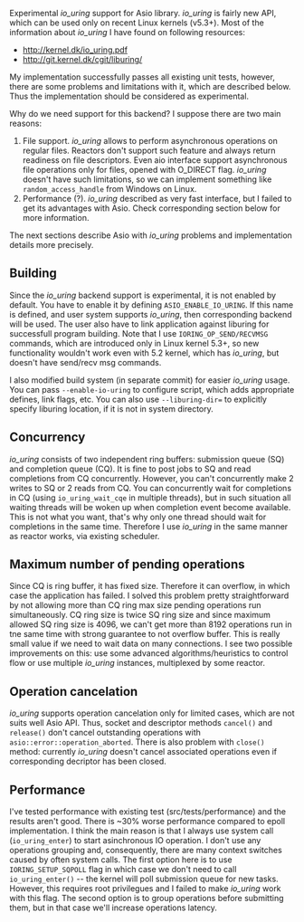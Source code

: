 Experimental *io_uring* support for Asio library. *io_uring* is fairly new API, which can be used only on recent Linux kernels (v5.3+). Most of the information about *io_uring* I have found on following resources:
* http://kernel.dk/io_uring.pdf
* http://git.kernel.dk/cgit/liburing/

My implementation successfully passes all existing unit tests, however, there are some problems and limitations with it, which are described below. Thus the implementation should be considered as experimental.

Why do we need support for this backend? I suppose there are two main reasons:
1. File support. *io_uring* allows to perform asynchronous operations on regular files. Reactors don't support such feature and always return readiness on file descriptors. Even aio interface support asynchronous file operations only for files, opened with O_DIRECT flag. *io_uring* doesn't have such limitations, so we can implement something like `random_access_handle` from Windows on Linux.
2. Performance (?). *io_uring* described as very fast interface, but I failed to get its advantages with Asio. Check corresponding section below for more information.

The next sections describe Asio with *io_uring* problems and implementation details more precisely.

Building
---

Since the *io_uring* backend support is experimental, it is not enabled by default. You have to enable it by defining `ASIO_ENABLE_IO_URING`. If this name is defined, and user system supports *io_uring*, then corresponding backend will be used. The user also have to link application against liburing for successfull program building. Note that I use `IORING_OP_SEND/RECVMSG` commands, which are introduced only in Linux kernel 5.3+, so new functionality wouldn't work even with 5.2 kernel, which has *io_uring*, but doesn't have send/recv msg commands.

I also modified build system (in separate commit) for easier *io_uring* usage. You can pass `--enable-io-uring` to configure script, which adds appropriate defines, link flags, etc. You can also use `--liburing-dir=` to explicitly specify liburing location, if it is not in system directory.

Concurrency
---

*io_uring* consists of two independent ring buffers: submission queue (SQ) and completion queue (CQ). It is fine to post jobs to SQ and read completions from CQ concurrently. However, you can't concurrently make 2 writes to SQ or 2 reads from CQ. You can concurrently wait for completions in CQ (using `io_uring_wait_cqe` in multiple threads), but in such situation all waiting threads will be woken up when completion event become available. This is not what you want, that's why only one thread should wait for completions in the same time. Therefore I use *io_uring* in the same manner as reactor works, via existing scheduler.

Maximum number of pending operations
---

Since CQ is ring buffer, it has fixed size. Therefore it can overflow, in which case the application has failed. I solved this problem pretty straightforward by not allowing more than CQ ring max size pending operations run simultaneously. CQ ring size is twice SQ ring size and since maximum allowed SQ ring size is 4096, we can't get more than 8192 operations run in tne same time with strong guarantee to not overflow buffer. This is really small value if we need to wait data on many connections. I see two possible improvements on this: use some advanced algorithms/heuristics to control flow or use multiple *io_uring* instances, multiplexed by some reactor.

Operation cancelation
---

*io_uring* supports operation cancelation only for limited cases, which are not suits well Asio API. Thus, socket and descriptor methods `cancel()` and `release()` don't cancel outstanding operations with `asio::error::operation_aborted`. There is also problem with `close()` method: currently *io_uring* doesn't cancel associated operations even if corresponding decriptor has been closed.

Performance
---

I've tested performance with existing test (src/tests/performance) and the results aren't good. There is ~30% worse performance compared to epoll implementation. I think the main reason is that I always use system call (`io_uring_enter`) to start asinchronous IO operation. I don't use any operations grouping and, consequently, there are many context switches caused by often system calls. The first option here is to use `IORING_SETUP_SQPOLL` flag in which case we don't need to call `io_uring_enter()` -- the kernel will poll submission queue for new tasks. However, this requires root privilegues and I failed to make *io_uring* work with this flag. The second option is to group operations before submitting them, but in that case we'll increase operations latency.
